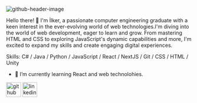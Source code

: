 ![github-header-image](https://github.com/ilkerkuss/ilkerkuss/assets/45232369/3c139644-1efa-41e0-a5fa-765ead0305db)

Hello there! 👋 I'm İlker, a passionate computer engineering graduate with a keen interest in the ever-evolving world of web technologies.I'm diving into the world of web development, eager to learn and grow. From mastering HTML and CSS to exploring JavaScript's dynamic capabilities and more, I'm excited to expand my skills and create engaging digital experiences.

Skills: C# / Java / Python / JavaScript / React / NextJS / Git / CSS / HTML / Unity

- 🌱 I’m currently learning React and web technolohies. 


[<img src='https://cdn.jsdelivr.net/npm/simple-icons@3.0.1/icons/github.svg' alt='github' height='40'>](https://github.com/ilkerkuss)      [<img src='https://cdn.jsdelivr.net/npm/simple-icons@3.0.1/icons/linkedin.svg' alt='linkedin' height='40'>](https://www.linkedin.com/in/ilker-kuş-2377bb15a/)  

